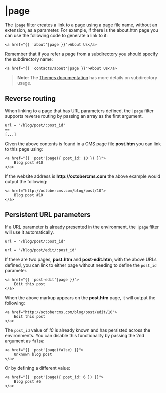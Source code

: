 # |page

The `|page` filter creates a link to a page using a page file name, without an extension, as a parameter. For example, if there is the about.htm page you can use the following code to generate a link to it:

    <a href="{{ 'about'|page }}">About Us</a>

Remember that if you refer a page from a subdirectory you should specify the subdirectory name:

    <a href="{{ 'contacts/about'|page }}">About Us</a>

> **Note**: The [Themes documentation](../cms/themes#subdirectories) has more details on subdirectory usage.

<a name="reverse-routing" class="anchor" href="#reverse-routing"></a>
## Reverse routing

When linking to a page that has URL parameters defined, the `|page` filter supports reverse routing by passing an array as the first argument.

    url = "/blog/post/:post_id"
    ==
    [...]

Given the above contents is found in a CMS page file **post.htm** you can link to this page using:

    <a href="{{ 'post'|page({ post_id: 10 }) }}">
        Blog post #10
    </a>

If the website address is __http://octobercms.com__ the above example would output the following:

    <a href="http://octobercms.com/blog/post/10">
        Blog post #10
    </a>

<a name="persistent-parameters" class="anchor" href="#persistent-parameters"></a>
## Persistent URL parameters

If a URL parameter is already presented in the environment, the `|page` filter will use it automatically.

    url = "/blog/post/:post_id"

    url = "/blog/post/edit/:post_id"

If there are two pages, **post.htm** and **post-edit.htm**, with the above URLs defined, you can link to either page without needing to define the `post_id` parameter.

    <a href="{{ 'post-edit'|page }}">
        Edit this post
    </a>

When the above markup appears on the **post.htm** page, it will output the following:

    <a href="http://octobercms.com/blog/post/edit/10">
        Edit this post
    </a>

The `post_id` value of *10* is already known and has persisted across the environments. You can disable this functionality by passing the 2nd argument as `false`:

    <a href="{{ 'post'|page(false) }}">
        Unknown blog post
    </a>

Or by defining a different value:

    <a href="{{ 'post'|page({ post_id: 6 }) }}">
        Blog post #6
    </a>

